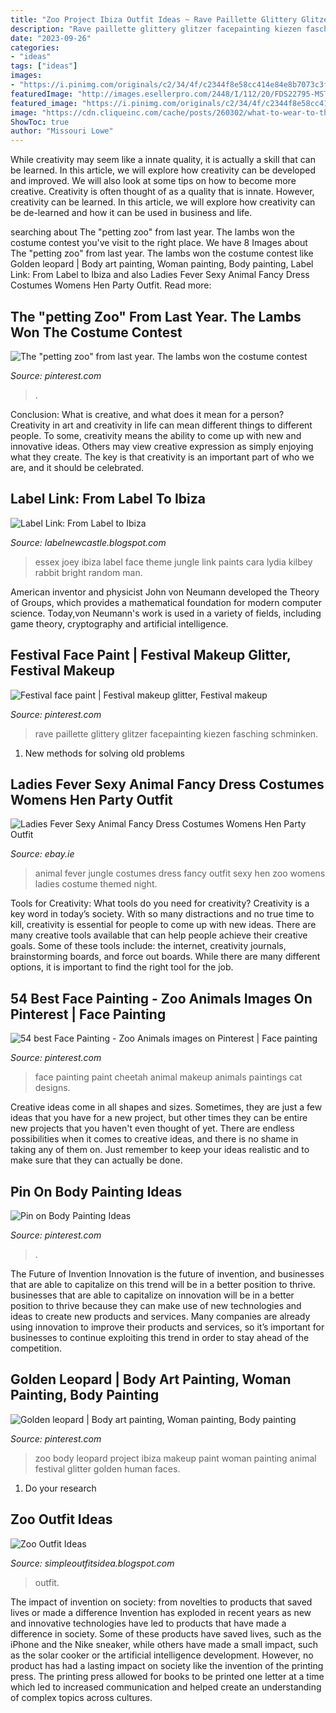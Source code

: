 ```yaml
---
title: "Zoo Project Ibiza Outfit Ideas ~ Rave Paillette Glittery Glitzer Facepainting Kiezen Fasching Schminken"
description: "Rave paillette glittery glitzer facepainting kiezen fasching schminken"
date: "2023-09-26"
categories:
- "ideas"
tags: ["ideas"]
images:
- "https://i.pinimg.com/originals/c2/34/4f/c2344f8e58cc414e84e8b7073c3f91e3.jpg"
featuredImage: "http://images.esellerpro.com/2448/I/112/20/FDS22795-MSTR.jpg"
featured_image: "https://i.pinimg.com/originals/c2/34/4f/c2344f8e58cc414e84e8b7073c3f91e3.jpg"
image: "https://cdn.cliqueinc.com/cache/posts/260302/what-to-wear-to-the-zoo-260302-1528778598868-image.700x0c.png"
ShowToc: true
author: "Missouri Lowe"
---
```



While creativity may seem like a innate quality, it is actually a skill that can be learned. In this article, we will explore how creativity can be developed and improved. We will also look at some tips on how to become more creative.
Creativity is often thought of as a quality that is innate. However, creativity can be learned. In this article, we will explore how creativity can be de-learned and how it can be used in business and life.

	

		
searching about The &quot;petting zoo&quot; from last year. The lambs won the costume contest you've visit to the right place. We have 8 Images about The &quot;petting zoo&quot; from last year. The lambs won the costume contest like Golden leopard | Body art painting, Woman painting, Body painting, Label Link: From Label to Ibiza and also Ladies Fever Sexy Animal Fancy Dress Costumes Womens Hen Party Outfit. Read more:
		
    
## The &quot;petting Zoo&quot; From Last Year. The Lambs Won The Costume Contest

<img loading=lazy src="https://i.pinimg.com/736x/32/25/b2/3225b23b850dce9441c138c69a2185c1--petting-zoo-costume-contest.jpg" onerror="this.onerror=null;this.src='https://tse1.mm.bing.net/th?id=OIP.O0FjPL3idgsWEHJAI4lDJQDhEs&amp;pid=15.1';" alt="The &quot;petting zoo&quot; from last year. The lambs won the costume contest">

_Source: pinterest.com_

>. 

	

Conclusion: What is creative, and what does it mean for a person?
Creativity in art and creativity in life can mean different things to different people. To some, creativity means the ability to come up with new and innovative ideas. Others may view creative expression as simply enjoying what they create. The key is that creativity is an important part of who we are, and it should be celebrated.

    
## Label Link: From Label To Ibiza

<img loading=lazy src="http://4.bp.blogspot.com/-g6Gi15JR0ts/UBg1VYZY1YI/AAAAAAAAARI/RtfhPlMexKI/s1600/Joey-Essex-Jungle-Theme-Face-Paints.jpg" onerror="this.onerror=null;this.src='https://tse3.mm.bing.net/th?id=OIP.vXOWL1Wi3tWf5L-gZu4pMwHaG2&amp;pid=15.1';" alt="Label Link: From Label to Ibiza">

_Source: labelnewcastle.blogspot.com_

>essex joey ibiza label face theme jungle link paints cara lydia kilbey rabbit bright random man. 

	

American inventor and physicist John von Neumann developed the Theory of Groups, which provides a mathematical foundation for modern computer science. Today,von Neumann's work is used in a variety of fields, including game theory, cryptography and artificial intelligence.

    
## Festival Face Paint | Festival Makeup Glitter, Festival Makeup

<img loading=lazy src="https://i.pinimg.com/736x/99/8b/a6/998ba63ac68e0122bd70bb0eeec861ea--festival-gear-festival-style.jpg" onerror="this.onerror=null;this.src='https://tse1.mm.bing.net/th?id=OIP.ly2g0lhZKmP1Y44ghJihoAHaHq&amp;pid=15.1';" alt="Festival face paint | Festival makeup glitter, Festival makeup">

_Source: pinterest.com_

>rave paillette glittery glitzer facepainting kiezen fasching schminken. 

	

1. New methods for solving old problems

    
## Ladies Fever Sexy Animal Fancy Dress Costumes Womens Hen Party Outfit

<img loading=lazy src="http://images.esellerpro.com/2448/I/112/20/FDS22795-MSTR.jpg" onerror="this.onerror=null;this.src='https://tse2.mm.bing.net/th?id=OIP.l7E3Hg_WTbKUs6uqXSWB0gHaJ4&amp;pid=15.1';" alt="Ladies Fever Sexy Animal Fancy Dress Costumes Womens Hen Party Outfit">

_Source: ebay.ie_

>animal fever jungle costumes dress fancy outfit sexy hen zoo womens ladies costume themed night. 

	

Tools for Creativity: What tools do you need for creativity?
Creativity is a key word in today’s society. With so many distractions and no true time to kill, creativity is essential for people to come up with new ideas. There are many creative tools available that can help people achieve their creative goals. Some of these tools include: the internet, creativity journals, brainstorming boards, and force out boards. While there are many different options, it is important to find the right tool for the job.

    
## 54 Best Face Painting - Zoo Animals Images On Pinterest | Face Painting

<img loading=lazy src="https://i.pinimg.com/736x/d1/bb/57/d1bb57741bbc67dddd196acc92a5d668--cheetah-face-paint-facepaint-ideas.jpg" onerror="this.onerror=null;this.src='https://tse4.mm.bing.net/th?id=OIP.fbFqzNcrkAupBkVLnp4y2wHaJ4&amp;pid=15.1';" alt="54 best Face Painting - Zoo Animals images on Pinterest | Face painting">

_Source: pinterest.com_

>face painting paint cheetah animal makeup animals paintings cat designs. 

	

Creative ideas come in all shapes and sizes. Sometimes, they are just a few ideas that you have for a new project, but other times they can be entire new projects that you haven't even thought of yet. There are endless possibilities when it comes to creative ideas, and there is no shame in taking any of them on. Just remember to keep your ideas realistic and to make sure that they can actually be done.

    
## Pin On Body Painting Ideas

<img loading=lazy src="https://i.pinimg.com/originals/e5/40/7c/e5407c02120823917fae76e56fe03f28.jpg" onerror="this.onerror=null;this.src='https://tse4.mm.bing.net/th?id=OIP.jAR8nXHHZV0C9CVa5cfDOAHaNP&amp;pid=15.1';" alt="Pin on Body Painting Ideas">

_Source: pinterest.com_

>. 

	

The Future of Invention
Innovation is the future of invention, and businesses that are able to capitalize on this trend will be in a better position to thrive. businesses that are able to capitalize on innovation will be in a better position to thrive because they can make use of new technologies and ideas to create new products and services. Many companies are already using innovation to improve their products and services, so it’s important for businesses to continue exploiting this trend in order to stay ahead of the competition.

    
## Golden Leopard | Body Art Painting, Woman Painting, Body Painting

<img loading=lazy src="https://i.pinimg.com/originals/c2/34/4f/c2344f8e58cc414e84e8b7073c3f91e3.jpg" onerror="this.onerror=null;this.src='https://tse4.mm.bing.net/th?id=OIP.dRjP8j6mAb8Ln9I_G4DAmwHaLH&amp;pid=15.1';" alt="Golden leopard | Body art painting, Woman painting, Body painting">

_Source: pinterest.com_

>zoo body leopard project ibiza makeup paint woman painting animal festival glitter golden human faces. 

	

1. Do your research

    
## Zoo Outfit Ideas

<img loading=lazy src="https://cdn.cliqueinc.com/cache/posts/260302/what-to-wear-to-the-zoo-260302-1528778598868-image.700x0c.png" onerror="this.onerror=null;this.src='https://tse4.mm.bing.net/th?id=OIP.YRhQnlt_BDimFwDJyIRtSAHaLH&amp;pid=15.1';" alt="Zoo Outfit Ideas">

_Source: simpleoutfitsidea.blogspot.com_

>outfit. 

	

The impact of invention on society: from novelties to products that saved lives or made a difference
Invention has exploded in recent years as new and innovative technologies have led to products that have made a difference in society. Some of these products have saved lives, such as the iPhone and the Nike sneaker, while others have made a small impact, such as the solar cooker or the artificial intelligence development. However, no product has had a lasting impact on society like the invention of the printing press. The printing press allowed for books to be printed one letter at a time which led to increased communication and helped create an understanding of complex topics across cultures.

